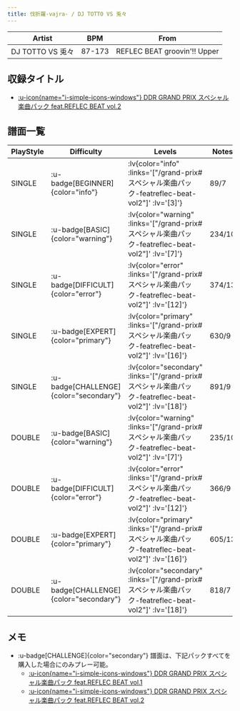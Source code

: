```yaml
---
title: 伐折羅-vajra- / DJ TOTTO VS 兎々
---
```


|Artist|BPM|From|
|------|---|----|
|DJ TOTTO VS 兎々|87-173|REFLEC BEAT groovin'!! Upper|

## 収録タイトル

- [ :u-icon{name="i-simple-icons-windows"} DDR GRAND PRIX スペシャル楽曲パック feat.REFLEC BEAT vol.2](/grand-prix#スペシャル楽曲パック-featreflec-beat-vol2)

## 譜面一覧

|PlayStyle|Difficulty|Levels|Notes|Movie|
|---------|----------|------|-----|-----|
|SINGLE| :u-badge[BEGINNER]{color="info"} | :lv{color="info" :links='["/grand-prix#スペシャル楽曲パック-featreflec-beat-vol2"]' :lv='[3]'} |89/7||
|SINGLE| :u-badge[BASIC]{color="warning"} | :lv{color="warning" :links='["/grand-prix#スペシャル楽曲パック-featreflec-beat-vol2"]' :lv='[7]'} |234/10||
|SINGLE| :u-badge[DIFFICULT]{color="error"} | :lv{color="error" :links='["/grand-prix#スペシャル楽曲パック-featreflec-beat-vol2"]' :lv='[12]'} |374/13||
|SINGLE| :u-badge[EXPERT]{color="primary"} | :lv{color="primary" :links='["/grand-prix#スペシャル楽曲パック-featreflec-beat-vol2"]' :lv='[16]'} |630/9||
|SINGLE| :u-badge[CHALLENGE]{color="secondary"} | :lv{color="secondary" :links='["/grand-prix#スペシャル楽曲パック-featreflec-beat-vol2"]' :lv='[18]'} |891/9||
|DOUBLE| :u-badge[BASIC]{color="warning"} | :lv{color="warning" :links='["/grand-prix#スペシャル楽曲パック-featreflec-beat-vol2"]' :lv='[7]'} |235/10||
|DOUBLE| :u-badge[DIFFICULT]{color="error"} | :lv{color="error" :links='["/grand-prix#スペシャル楽曲パック-featreflec-beat-vol2"]' :lv='[12]'} |366/9||
|DOUBLE| :u-badge[EXPERT]{color="primary"} | :lv{color="primary" :links='["/grand-prix#スペシャル楽曲パック-featreflec-beat-vol2"]' :lv='[16]'} |605/13||
|DOUBLE| :u-badge[CHALLENGE]{color="secondary"} | :lv{color="secondary" :links='["/grand-prix#スペシャル楽曲パック-featreflec-beat-vol2"]' :lv='[18]'} |818/7||

## メモ

- :u-badge[CHALLENGE]{color="secondary"} 譜面は、下記パックすべてを購入した場合にのみプレー可能。
  - [ :u-icon{name="i-simple-icons-windows"} DDR GRAND PRIX スペシャル楽曲パック feat.REFLEC BEAT vol.1](/grand-prix#スペシャル楽曲パック-featreflec-beat-vol1)
  - [ :u-icon{name="i-simple-icons-windows"} DDR GRAND PRIX スペシャル楽曲パック feat.REFLEC BEAT vol.2](/grand-prix#スペシャル楽曲パック-featreflec-beat-vol2)
